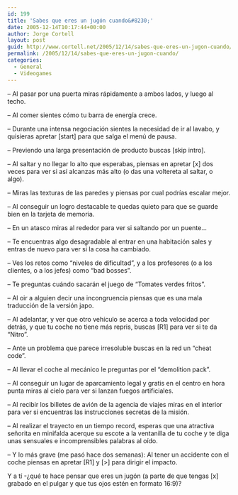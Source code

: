 ```yaml
---
id: 199
title: 'Sabes que eres un jugón cuando&#8230;'
date: 2005-12-14T10:17:44+00:00
author: Jorge Cortell
layout: post
guid: http://www.cortell.net/2005/12/14/sabes-que-eres-un-jugon-cuando/
permalink: /2005/12/14/sabes-que-eres-un-jugon-cuando/
categories:
  - General
  - Videogames
---
```

&#8211; Al pasar por una puerta miras rápidamente a ambos lados, y luego al techo.

&#8211; Al comer sientes cómo tu barra de energí­a crece.

&#8211; Durante una intensa negociación sientes la necesidad de ir al lavabo, y quisieras apretar [start] para que salga el menú de pausa.

&#8211; Previendo una larga presentación de producto buscas [skip intro].

&#8211; Al saltar y no llegar lo alto que esperabas, piensas en apretar [x] dos veces para ver si así­ alcanzas más alto (o das una voltereta al saltar, o algo).

&#8211; Miras las texturas de las paredes y piensas por cual podrí­as escalar mejor.

&#8211; Al conseguir un logro destacable te quedas quieto para que se guarde bien en la tarjeta de memoria.

&#8211; En un atasco miras al rededor para ver si saltando por un puente&#8230;

&#8211; Te encuentras algo desagradable al entrar en una habitación sales y entras de nuevo para ver si la cosa ha cambiado.

&#8211; Ves los retos como &#8220;niveles de dificultad&#8221;, y a los profesores (o a los clientes, o a los jefes) como &#8220;bad bosses&#8221;.

&#8211; Te preguntas cuándo sacarán el juego de &#8220;Tomates verdes fritos&#8221;.

&#8211; Al oir a alguien decir una incongruencia piensas que es una mala traducción de la versión japo.

&#8211; Al adelantar, y ver que otro vehí­culo se acerca a toda velocidad por detrás, y que tu coche no tiene más repris, buscas [R1] para ver si te da &#8220;Nitro&#8221;.

&#8211; Ante un problema que parece irresoluble buscas en la red un &#8220;cheat code&#8221;.

&#8211; Al llevar el coche al mecánico le preguntas por el &#8220;demolition pack&#8221;.

&#8211; Al conseguir un lugar de aparcamiento legal y gratis en el centro en hora punta miras al cielo para ver si lanzan fuegos artificiales.

&#8211; Al recibir los billetes de avión de la agencia de viajes miras en el interior para ver si encuentras las instrucciones secretas de la misión.

&#8211; Al realizar el trayecto en un tiempo record, esperas que una atractiva señorita en minifalda acerque su escote a la ventanilla de tu coche y te diga unas sensuales e incomprensibles palabras al oí­do.

&#8211; Y lo más grave (me pasó hace dos semanas): Al tener un accidente con el coche piensas en apretar [R1] y [>] para dirigir el impacto.

Y a tí­ -¿qué te hace pensar que eres un jugón (a parte de que tengas [x] grabado en el pulgar y que tus ojos estén en formato 16:9)?